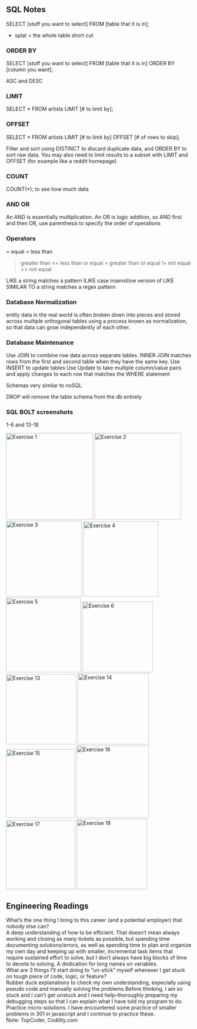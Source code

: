 ## SQL Notes

SELECT [stuff you want to select] FROM [table that it is in]; 
* splat = the whole table short cut

### ORDER BY
SELECT [stuff you want to select] FROM [table that it is in] ORDER BY [column you want]; 

  ASC and DESC

### LIMIT
SELECT * FROM artists LIMIT [# to limit by]; 

### OFFSET
SELECT * FROM artists LIMIT [# to limit by] OFFSET [# of rows to skip];

Filter and sort using DISTINCT to discard duplicate data, and ORDER BY to sort raw data. You may also need to limit results to a subset with LIMIT and OFFSET (for example like a reddit homepage)

### COUNT
COUNT(*); 
to see how much data


### AND OR
An AND is essentially multiplication. An OR is logic addition, so AND first and then OR, use parenthesis to specify the order of operations


### Operators
= equal
< less than
> greater than
<= less than or equal
>= greater than or equal
!= not equal
<> not equal 

LIKE a string matches a pattern
ILIKE case insensitive version of LIKE
SIMILAR TO a string matches a regex pattern

### Database Normalization

entity data in the real world is often broken down into pieces and stored across multiple orthogonal tables using a process known as normalization, so that data can grow independently of each other. 

### Database Maintenance

Use JOIN to combine row data across separate tables. 
INNER JOIN matches rows from the first and second table when they have the same key. 
Use INSERT to update tables
Use Update to take multiple column/value pairs and apply changes to each row that matches the WHERE statement

Schemas very similar to noSQL

DROP will remove the table schema from the db entirely


### SQL BOLT screenshots
1-6 and 13-18

<img width="236" alt="Exercise 1" src="https://user-images.githubusercontent.com/96095918/225795921-d6f11cc9-e4e5-4635-9cb2-13c2f24bff40.png">
<img width="236" alt="Exercise 2" src="https://user-images.githubusercontent.com/96095918/225796052-d711f1c4-3240-4f78-9401-a9d587b9760e.png">
<img width="206" alt="Exercise 3" src="https://user-images.githubusercontent.com/96095918/225795508-fcc3642d-2d3d-4710-adac-6c648cca4390.png">
<img width="204" alt="Exercise 4" src="https://user-images.githubusercontent.com/96095918/225801624-64b23952-cb00-4268-b586-fb6cd649a3d9.png">
<img width="203" alt="Exercise 5" src="https://user-images.githubusercontent.com/96095918/225805150-61b7bc16-826c-4361-8379-4b6cdeb48b6a.png">
<img width="192" alt="Exercise 6" src="https://user-images.githubusercontent.com/96095918/225806422-1b7b302e-82f4-4640-bf31-106b52901589.png">
<img width="191" alt="Exercise 13" src="https://user-images.githubusercontent.com/96095918/225807577-926aa09b-1e05-4a87-b0a2-3efdf14cf956.png">
<img width="193" alt="Exercise 14" src="https://user-images.githubusercontent.com/96095918/225809112-0a15332b-a37e-4a40-b058-af41a82e7269.png">
<img width="187" alt="Exercise 15" src="https://user-images.githubusercontent.com/96095918/225809477-d8324625-78be-4053-902d-37f65f733270.png">
<img width="197" alt="Exercise 16" src="https://user-images.githubusercontent.com/96095918/225811558-f42a0da4-a826-4277-a5fe-f9041ece1ccb.png">
<img width="188" alt="Exercise 17" src="https://user-images.githubusercontent.com/96095918/225812046-db70e0d9-b7ca-493a-ad12-8f7b1515a857.png">
<img width="191" alt="Exercise 18" src="https://user-images.githubusercontent.com/96095918/225812399-cdc2f2bf-9928-4acd-84c6-67b0132dad7e.png">




## Engineering Readings

What’s the one thing I bring to this career (and a potential employer) that nobody else can?
<br>
 A deep understanding of how to be efficient. That doesn’t mean always working and closing as many tickets as possible, but spending time documenting solutions/errors, as well as spending time to plan and organize my own day and keeping up with smaller, incremental task items that require sustained effort to solve, but I don’t always have big blocks of time to devote to solving. A dedication for long names on variables. 
 <br>
What are 3 things I’ll start doing to “un-stick” myself whenever I get stuck on tough piece of code, logic, or feature?
<br>
Rubber duck explanations to check my own understanding, especially using pseudo code and manually solving the problems
Before thinking, I am so stuck and I can’t get unstuck and I need help–thoroughly preparing my debugging steps so that I can explain what I have told my program to do. 
Practice micro-solutions. I have encountered some practice of smaller problems in 301 in javascript and I continue to practice these. 
<br>
Note: TopCoder, Codility.com



